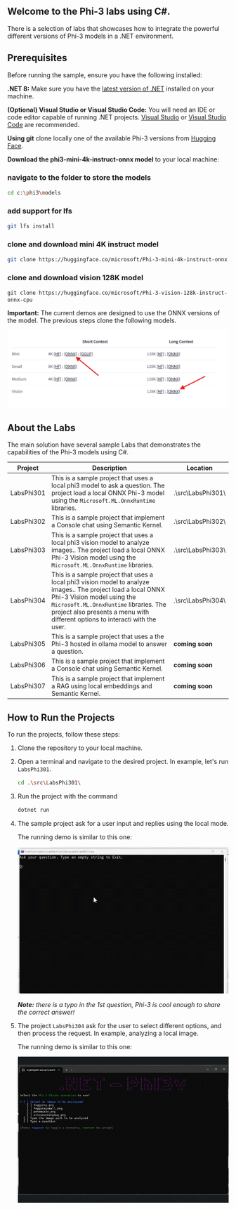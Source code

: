 ## Welcome to the Phi-3 labs using C#. 

There is a selection of labs that showcases how to integrate the powerful different versions of Phi-3 models in a .NET environment.

## Prerequisites
Before running the sample, ensure you have the following installed:

**.NET 8:** Make sure you have the [latest version of .NET](https://dotnet.microsoft.com/download/dotnet/8.0?WT.mc_id=aiml-137032-kinfeylo) installed on your machine.

**(Optional) Visual Studio or Visual Studio Code:** You will need an IDE or code editor capable of running .NET projects. [Visual Studio](https://visualstudio.microsoft.com/) or [Visual Studio Code](https://code.visualstudio.com?WT.mc_id=aiml-137032-kinfeylo) are recommended.

**Using git** clone locally one of the available Phi-3 versions from [Hugging Face](https://huggingface.co).

**Download the phi3-mini-4k-instruct-onnx model** to your local machine:

### navigate to the folder to store the models
```bash
cd c:\phi3\models
```
### add support for lfs
```bash
git lfs install 
```
### clone and download mini 4K instruct model
```bash
git clone https://huggingface.co/microsoft/Phi-3-mini-4k-instruct-onnx
```

### clone and download vision 128K model
```
git clone https://huggingface.co/microsoft/Phi-3-vision-128k-instruct-onnx-cpu
```
**Important:** The current demos are designed to use the ONNX versions of the model. The previous steps clone the following models. 

![OnnxDownload](../../../imgs/07/00/DownloadOnnx.png)

## About the Labs

The main solution have several sample Labs that demonstrates the capabilities of the Phi-3 models using C#.

| Project | Description | Location |
| ------------ | ----------- | -------- |
| LabsPhi301    | This is a sample project that uses a local phi3 model to ask a question. The project load a local ONNX Phi-3 model using the `Microsoft.ML.OnnxRuntime` libraries. | .\src\LabsPhi301\ |
| LabsPhi302    | This is a sample project that implement a Console chat using Semantic Kernel. | .\src\LabsPhi302\ |
| LabsPhi303 | This is a sample project that uses a local phi3 vision model to analyze images.. The project load a local ONNX Phi-3 Vision model using the `Microsoft.ML.OnnxRuntime` libraries. | .\src\LabsPhi303\ |
| LabsPhi304 | This is a sample project that uses a local phi3 vision model to analyze images.. The project load a local ONNX Phi-3 Vision model using the `Microsoft.ML.OnnxRuntime` libraries. The project also presents a menu with different options to interacti with the user. | .\src\LabsPhi304\ |
| LabsPhi305 | This is a sample project that uses a the Phi-3 hosted in ollama model to answer a question.  |**coming soon**|
| LabsPhi306 | This is a sample project that implement a Console chat using Semantic Kernel. |**coming soon**|
| LabsPhi307  | This is a sample project that implement a RAG using local embeddings and Semantic Kernel. |**coming soon**|


## How to Run the Projects

To run the projects, follow these steps:
1. Clone the repository to your local machine.

1. Open a terminal and navigate to the desired project. In example, let's run `LabsPhi301`.
    ```bash
    cd .\src\LabsPhi301\
    ```

1. Run the project with the command
    ```bash
    dotnet run
    ```

1.  The sample project ask for a user input and replies using the local mode. 

    The running demo is similar to this one:

    ![Chat running demo](../../../imgs/07/00/SampleConsole.gif)

    ***Note:** there is a typo in the 1st question, Phi-3 is cool enough to share the correct answer!*

1.  The project `LabsPhi304` ask for the user to select different options, and then process the request. In example, analyzing a local image.

    The running demo is similar to this one:

    ![Image Analysis running demo](../../../imgs/07/00/SampleVisionConsole.gif)
    
